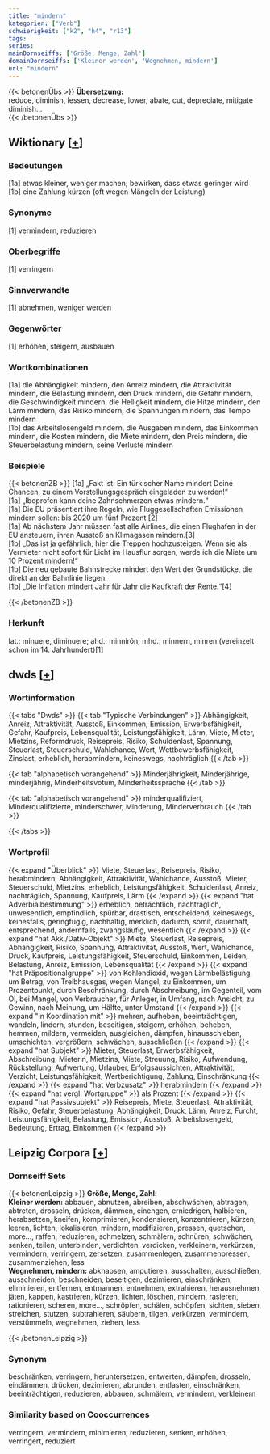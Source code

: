 ```yaml
---
title: "mindern"
kategorien: ["Verb"]
schwierigkeit: ["k2", "h4", "r13"]
tags:
series:
mainDornseiffs: ['Größe, Menge, Zahl']
domainDornseiffs: ['Kleiner werden', 'Wegnehmen, mindern']
url: "mindern"
---
```


{{< betonenÜbs >}}
**Übersetzung:**  
reduce, diminish, lessen, decrease, lower, abate, cut, depreciate, mitigate  
diminish...  
{{< /betonenÜbs >}}

## Wiktionary [[+](https://de.wiktionary.org/wiki/mindern)]

### Bedeutungen
[1a] etwas kleiner, weniger machen; bewirken, dass etwas geringer wird  
[1b] eine Zahlung kürzen (oft wegen Mängeln der Leistung)  

### Synonyme
[1] vermindern, reduzieren  

### Oberbegriffe
[1] verringern  

### Sinnverwandte
[1] abnehmen, weniger werden  

### Gegenwörter
[1] erhöhen, steigern, ausbauen  

### Wortkombinationen
[1a] die Abhängigkeit mindern, den Anreiz mindern, die Attraktivität mindern, die Belastung mindern, den Druck mindern, die Gefahr mindern, die Geschwindigkeit mindern, die Helligkeit mindern, die Hitze mindern, den Lärm mindern, das Risiko mindern, die Spannungen mindern, das Tempo mindern  
[1b] das Arbeitslosengeld mindern, die Ausgaben mindern, das Einkommen mindern, die Kosten mindern, die Miete mindern, den Preis mindern, die Steuerbelastung mindern, seine Verluste mindern  

### Beispiele
{{< betonenZB >}}
[1a] „Fakt ist: Ein türkischer Name mindert Deine Chancen, zu einem Vorstellungsgespräch eingeladen zu werden!“  
[1a] „Iboprofen kann deine Zahnschmerzen etwas mindern.“  
[1a] Die EU präsentiert ihre Regeln, wie Fluggesellschaften Emissionen mindern sollen: bis 2020 um fünf Prozent.[2]  
[1a] Ab nächstem Jahr müssen fast alle Airlines, die einen Flughafen in der EU ansteuern, ihren Ausstoß an Klimagasen mindern.[3]  
[1b] „Das ist ja gefährlich, hier die Treppen hochzusteigen. Wenn sie als Vermieter nicht sofort für Licht im Hausflur sorgen, werde ich die Miete um 10 Prozent mindern!“  
[1b] Die neu gebaute Bahnstrecke mindert den Wert der Grundstücke, die direkt an der Bahnlinie liegen.  
[1b] „Die Inflation mindert Jahr für Jahr die Kaufkraft der Rente.“[4]  

{{< /betonenZB >}}
### Herkunft
lat.: minuere, diminuere; ahd.: minnirôn; mhd.: minnern, minren (vereinzelt schon im 14. Jahrhundert)[1]  



## dwds [[+](https://www.dwds.de/wb/mindern)]

### Wortinformation
{{< tabs "Dwds" >}}
{{< tab "Typische Verbindungen" >}}
Abhängigkeit, Anreiz, Attraktivität, Ausstoß, Einkommen, Emission, Erwerbsfähigkeit, Gefahr, Kaufpreis, Lebensqualität, Leistungsfähigkeit, Lärm, Miete, Mieter, Mietzins, Reformdruck, Reisepreis, Risiko, Schuldenlast, Spannung, Steuerlast, Steuerschuld, Wahlchance, Wert, Wettbewerbsfähigkeit, Zinslast, erheblich, herabmindern, keineswegs, nachträglich
{{< /tab >}}

{{< tab "alphabetisch vorangehend" >}}
Minderjährigkeit, Minderjährige, minderjährig, Minderheitsvotum, Minderheitssprache
{{< /tab >}}

{{< tab "alphabetisch vorangehend" >}}
minderqualifiziert, Minderqualifizierte, minderschwer, Minderung, Minderverbrauch
{{< /tab >}}

{{< /tabs >}}

### Wortprofil
{{< expand "Überblick" >}} Miete, Steuerlast, Reisepreis, Risiko, herabmindern, Abhängigkeit, Attraktivität, Wahlchance, Ausstoß, Mieter, Steuerschuld, Mietzins, erheblich, Leistungsfähigkeit, Schuldenlast, Anreiz, nachträglich, Spannung, Kaufpreis, Lärm {{< /expand >}}
{{< expand "hat Adverbialbestimmung" >}} erheblich, beträchtlich, nachträglich, unwesentlich, empfindlich, spürbar, drastisch, entscheidend, keineswegs, keinesfalls, geringfügig, nachhaltig, merklich, dadurch, somit, dauerhaft, entsprechend, andernfalls, zwangsläufig, wesentlich {{< /expand >}}
{{< expand "hat Akk./Dativ-Objekt" >}} Miete, Steuerlast, Reisepreis, Abhängigkeit, Risiko, Spannung, Attraktivität, Ausstoß, Wert, Wahlchance, Druck, Kaufpreis, Leistungsfähigkeit, Steuerschuld, Einkommen, Leiden, Belastung, Anreiz, Emission, Lebensqualität {{< /expand >}}
{{< expand "hat Präpositionalgruppe" >}} von Kohlendioxid, wegen Lärmbelästigung, um Betrag, von Treibhausgas, wegen Mangel, zu Einkommen, um Prozentpunkt, durch Beschränkung, durch Abschreibung, im Gegenteil, vom Öl, bei Mangel, von Verbraucher, für Anleger, in Umfang, nach Ansicht, zu Gewinn, nach Meinung, um Hälfte, unter Umstand {{< /expand >}}
{{< expand "in Koordination mit" >}} mehren, aufheben, beeinträchtigen, wandeln, lindern, stunden, beseitigen, steigern, erhöhen, beheben, hemmen, mildern, vermeiden, ausgleichen, dämpfen, hinausschieben, umschichten, vergrößern, schwächen, ausschließen {{< /expand >}}
{{< expand "hat Subjekt" >}} Mieter, Steuerlast, Erwerbsfähigkeit, Abschreibung, Mieterin, Mietzins, Miete, Streuung, Risiko, Aufwendung, Rückstellung, Aufwertung, Urlauber, Erfolgsaussichten, Attraktivität, Verzicht, Leistungsfähigkeit, Wertberichtigung, Zahlung, Einschränkung {{< /expand >}}
{{< expand "hat Verbzusatz" >}} herabmindern {{< /expand >}}
{{< expand "hat vergl. Wortgruppe" >}} als Prozent {{< /expand >}}
{{< expand "hat Passivsubjekt" >}} Reisepreis, Miete, Steuerlast, Attraktivität, Risiko, Gefahr, Steuerbelastung, Abhängigkeit, Druck, Lärm, Anreiz, Furcht, Leistungsfähigkeit, Belastung, Emission, Ausstoß, Arbeitslosengeld, Bedeutung, Ertrag, Einkommen {{< /expand >}}

## Leipzig Corpora [[+](https://corpora.uni-leipzig.de/en/res?word=mindern&corpusId=deu_newscrawl-public_2018)]

### Dornseiff Sets
{{< betonenLeipzig >}}
**Größe, Menge, Zahl:**  
**Kleiner werden:** abbauen, abnutzen, abreiben, abschwächen, abtragen, abtreten, drosseln, drücken, dämmen, einengen, erniedrigen, halbieren, herabsetzen, kneifen, komprimieren, kondensieren, konzentrieren, kürzen, leeren, lichten, lokalisieren, mindern, modifizieren, pressen, quetschen, more..., raffen, reduzieren, schmelzen, schmälern, schnüren, schwächen, senken, teilen, unterbinden, verdichten, verdicken, verkleinern, verkürzen, vermindern, verringern, zersetzen, zusammenlegen, zusammenpressen, zusammenziehen, less  
**Wegnehmen, mindern:** abknapsen, amputieren, ausschalten, ausschließen, ausschneiden, beschneiden, beseitigen, dezimieren, einschränken, eliminieren, entfernen, entmannen, entnehmen, extrahieren, herausnehmen, jäten, kappen, kastrieren, kürzen, lichten, löschen, mindern, rasieren, rationieren, scheren, more..., schröpfen, schälen, schöpfen, sichten, sieben, streichen, stutzen, subtrahieren, säubern, tilgen, verkürzen, vermindern, verstümmeln, wegnehmen, ziehen, less  

{{< /betonenLeipzig >}}

### Synonym
beschränken, verringern, heruntersetzen, entwerten, dämpfen, drosseln, eindämmen, drücken, dezimieren, abrunden, entlasten, einschränken, beeinträchtigen, reduzieren, abbauen, schmälern, vermindern, verkleinern


### Similarity based on Cooccurrences
verringern, vermindern, minimieren, reduzieren, senken, erhöhen, verringert, reduziert

